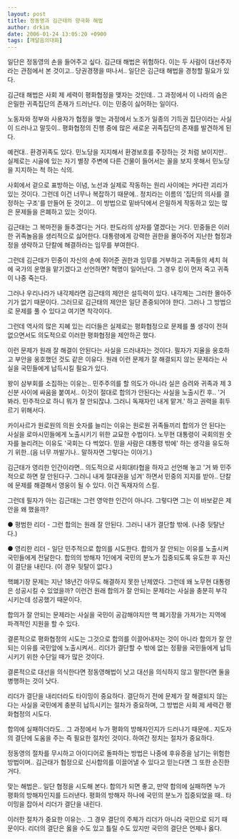 ```yaml
---
layout: post
title: 정동영과 김근태의 양극화 해법
author: drkim
date: 2006-01-24 13:05:20 +0900
tags: [깨달음의대화]
---
```


  
일단은 정동영의 손을 들어주고 싶다. 김근태 해법은 위험하다. 이는 두 사람이 대선주자라는 관점에서 본 것이고.. 당권경쟁을 떠나서.. 일단은 김근태 해법을 경청할 필요가 있다. 
  

  
김근태 해법은 사회 제 세력이 평화협정을 맺자는 것인데.. 그 과정에서 이 나라의 숨은 은밀한 귀족집단의 존재가 드러난다. 이는 민중이 싫어하는 일이다. 
  

  
노동자와 정부와 사용자가 협정을 맺는 과정에서 노조가 일종의 기득권 집단이라는 사실이 드러나고 말듯이.. 평화협정의 진행 중에 많은 새로운 귀족집단의 존재를 발견하게 된다. 
  

  
예컨대.. 환경귀족도 있다. 민노당을 지지해서 환경보호를 주장하는 것 처럼 보이지만.. 실제로는 시골에 있는 자기 별장 주변에 다른 건물이 들어서는 꼴을 보지 못해서 민노당을 지지하는 척 하는 식의.
  

  
사회에서 겉으로 표방하는 이념, 노선과 실제로 작동하는 원리 사이에는 커다란 괴리가 있는 것이다. 그런데 이건 너무나 복잡하기 때문에.. 정치라는 이름의 '집단의 의사를 결정하는 구조'를 만들어 둔 것이고.. 이 방법으로 밑바닥에서 은밀하게 작동하고 있는 많은 문제들을 은폐하고 있는 것이다. 
  

  
김근태는 그 복마전을 들추겠다는 거다. 판도라의 상자를 열겠다는 거다. 민중들은 이러한 귀족놀음을 생리적으로 싫어한다. 대통령에게 강력한 권한을 몰아주어 지난한 협정과정을 생략하고 단칼에 해결하라는 임무를 부여한다. 
  

  
그런데 김근태가 민중이 자신의 손에 쥐어준 권한과 임무를 거부하고 귀족들의 세치 혀에 국가의 운명을 맡기겠다고 선언하면? 혁명이 일어난다. 그 경우 킹이 먼저 죽고 귀족이 나중 죽는다. 
  

  
그러나 우리나라가 내각제라면 김근태의 제안은 설득력이 있다. 내각제는 그러한 몰아주기가 없기 때문이다. 그러므로 김근태의 제안은 일단 존중되어야 한다. 그러나 그 방법으로 문제를 풀 수 있다고 여기면 착각이다. 
  

  
그런데 역사의 많은 지혜 있는 리더들은 실제로는 평화협정으로 문제를 풀 생각이 전혀 없으면서도 의도적으로 이러한 평화협정을 제안하곤 했다. 
  

  
이런 문제가 원래 잘 해결이 안된다는 사실을 드러내자는 것이다. 필자가 지율을 옹호하고 부안을 옹호했던 것도 같은 이유다. 원래 이런 문제가 잘 해결되지 않는 문제라는 사실을 국민들에게 납득시킬 필요가 있다. 
  

  
왕이 삼부회를 소집하는 이유는.. 민주주의를 할 의도가 아니라 실은 승려와 귀족과 제 3 신분 사이에 싸움을 붙여서.. 이것이 절대로 합의가 안된다는 사실을 노출시킨 후.. '거 봐라. 민주적으로 하니 뭐가 잘 안되잖냐. 그러니 독재자인 내게 맡겨.' 하고 권력을 휘두르기 위해서다. 
  

  
카이사르가 원로원의 의원 숫자를 늘리는 이유는 원로원 귀족들끼리 합의가 안 된다는 사실을 로마시민들에게 노출시키기 위한 교묘한 수법이다. 노무현 대통령이 국회의원 숫자를 늘리려는 이유도 '국회는 다 썩었다. 믿을 사람은 대통령 밖에' 하는 생각을 유도하기 위한..(음 너무 까발기나.. 말하자면 그렇다는 이야기.) 
  

  
김근태가 영리한 인간이라면.. 의도적으로 사회대타협을 하자고 선언해 놓고 '거 봐 민주적으로 하면 잘 안된다구. 그러니 내게 절대권을 넘겨' 하면서 민중의 지지를 받아.. 단칼에 문제를 해결해서 영웅이 될 수 있다. 이건 독재자의 스킬.
  

  
그런데 필자가 아는 김근태는 그런 영악한 인간이 아니다. 그렇다면 그는 이 바보같은 제안을 왜 했을까?
   

  

  
● 평범한 리더 - 그런 합의는 원래 잘 안된다. 그러니 내가 결단할 밖에. (나중 뒷탈난다.)
  

  
● 영리한 리더 - 일단 민주적으로 합의를 시도한다. 합의가 잘 안되는 이유를 노출시켜 국민들에게 전달한다. 합의의 방해자 1인에게 국민의 분노가 집중되도록 유도한 후 자신이 결단을 내린다. (이 경우 뒷탈이 없다.)
   

  

  
핵폐기장 문제는 지난 18년간 아무도 해결하지 못한 난제였다. 그런데 왜 노무현 대통령은 성공시킬 수 있었을까? 이런건 원래 합의가 잘 안되는 문제라는 사실을 충분히 부각시키는데 성공했기 때문이다. 
  

  
합의가 잘 안되는 문제라는 사실을 국민이 공감해야지만 핵 폐기장을 가져가는 지역에 파격적인 지원을 할 수 있다. 
  

  
결론적으로 평화협정의 시도는 그것으로 합의를 이끌어내자는 것이 아니라 합의가 잘 안되는 이유를 국민앞에 노출시켜서.. 리더가 결단할 수 밖에 없는 정황을 국민들에게 납득시키기 위한 수단일 때가 많은 것이다. 
  

  
결론적으로 대선을 의식한다면 정동영해법이 낫고 대선을 의식하지 않고 말한다면 둘을 병행하는 것이 낫다. 
  

  
리더가 결단을 내리더라도 타이밍이 중요하다. 결단하기 전에 문제가 잘 해결되지 않는다는 사실을 국민에게 충분히 납득시키는 절차가 중요하며, 그 방법은 사회 제 세력간 평화협정의 시도다. 
  

  
합의에 실패하더라도.. 그 과정에서 누가 평화의 방해자인지가 드러나기 때문에.. 지도자의 결단에 도움을 주는 즉 필요한 절차인 것이다. 하여간 정치는 절차가 중요하다. 
  

  
정동영의 절차를 무시하고 아이디어로 돌파하는 방법은 나중에 후유증을 남기는 위험한 방법이며.. 김근태가 협정으로 신사합의를 이끌어낼 수 있다고 믿는다면 그 또한 순진한 거다. 
  

  
맞는 해법은.. 일단 협정을 시도해 본다. 합의가 되면 좋고, 만약 합의에 실패하면 누가 평화의 방해자인지를 드러낸다. 평화의 방해자 하나에 국민의 분노가 집중되었을 때.. 타이밍을 잡아서 리더가 결단을 내린다. 
  

  
이러한 절차가 중요한 이유는.. 그 경우 결단의 주체가 리더가 아니라 국민으로 되기 때문이다. 리더의 결단은 옳을 수도 있고 틀릴 수도 있지만 국민의 결단은 언제나 옳다.